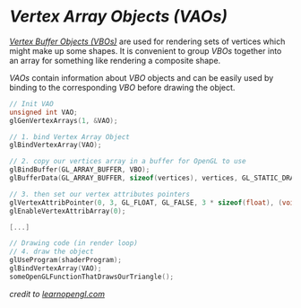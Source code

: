 # ***Vertex Array Objects (VAOs)***

[*Vertex Buffer Objects (VBOs)*](vbo.md) are used for rendering sets of vertices which might make up some shapes. It is convenient to group *VBOs* together into an array for something like rendering a composite shape.

*VAOs* contain information about *VBO* objects and can be easily used by binding to the corresponding *VBO* before drawing the object.

```C++
// Init VAO
unsigned int VAO;
glGenVertexArrays(1, &VAO);

// 1. bind Vertex Array Object
glBindVertexArray(VAO);

// 2. copy our vertices array in a buffer for OpenGL to use
glBindBuffer(GL_ARRAY_BUFFER, VBO);
glBufferData(GL_ARRAY_BUFFER, sizeof(vertices), vertices, GL_STATIC_DRAW);

// 3. then set our vertex attributes pointers
glVertexAttribPointer(0, 3, GL_FLOAT, GL_FALSE, 3 * sizeof(float), (void*)0);
glEnableVertexAttribArray(0);

[...]

// Drawing code (in render loop)
// 4. draw the object
glUseProgram(shaderProgram);
glBindVertexArray(VAO);
someOpenGLFunctionThatDrawsOurTriangle();
```

*credit to [learnopengl.com](https://learnopengl.com)*
